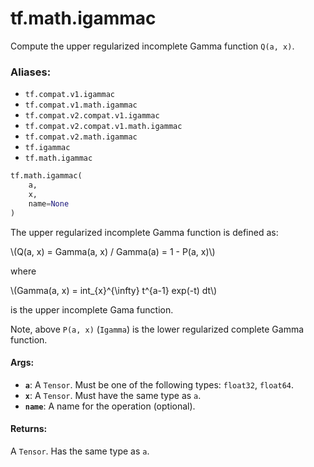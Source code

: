 <div itemscope itemtype="http://developers.google.com/ReferenceObject">
<meta itemprop="name" content="tf.math.igammac" />
<meta itemprop="path" content="Stable" />
</div>

# tf.math.igammac

Compute the upper regularized incomplete Gamma function `Q(a, x)`.

### Aliases:

* `tf.compat.v1.igammac`
* `tf.compat.v1.math.igammac`
* `tf.compat.v2.compat.v1.igammac`
* `tf.compat.v2.compat.v1.math.igammac`
* `tf.compat.v2.math.igammac`
* `tf.igammac`
* `tf.math.igammac`

``` python
tf.math.igammac(
    a,
    x,
    name=None
)
```

<!-- Placeholder for "Used in" -->

The upper regularized incomplete Gamma function is defined as:

\\(Q(a, x) = Gamma(a, x) / Gamma(a) = 1 - P(a, x)\\)

where

\\(Gamma(a, x) = int_{x}^{\infty} t^{a-1} exp(-t) dt\\)

is the upper incomplete Gama function.

Note, above `P(a, x)` (`Igamma`) is the lower regularized complete
Gamma function.

#### Args:


* <b>`a`</b>: A `Tensor`. Must be one of the following types: `float32`, `float64`.
* <b>`x`</b>: A `Tensor`. Must have the same type as `a`.
* <b>`name`</b>: A name for the operation (optional).


#### Returns:

A `Tensor`. Has the same type as `a`.
